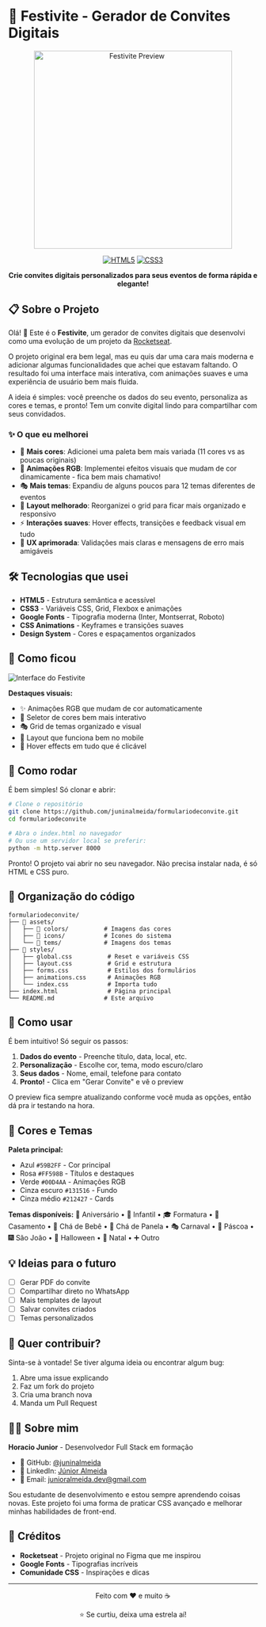 # 🎉 Festivite - Gerador de Convites Digitais

<div align="center">
  <img src="assets/Background.png" alt="Festivite Preview" width="400"/>
  
  [![HTML5](https://img.shields.io/badge/HTML5-E34F26?style=for-the-badge&logo=html5&logoColor=white)](https://developer.mozilla.org/en-US/docs/Web/HTML)
  [![CSS3](https://img.shields.io/badge/CSS3-1572B6?style=for-the-badge&logo=css3&logoColor=white)](https://developer.mozilla.org/en-US/docs/Web/CSS)
  
  **Crie convites digitais personalizados para seus eventos de forma rápida e elegante!**
</div>

## 📋 Sobre o Projeto

Olá! 👋 Este é o **Festivite**, um gerador de convites digitais que desenvolvi como uma evolução de um projeto da [Rocketseat](https://www.rocketseat.com.br/). 

O projeto original era bem legal, mas eu quis dar uma cara mais moderna e adicionar algumas funcionalidades que achei que estavam faltando. O resultado foi uma interface mais interativa, com animações suaves e uma experiência de usuário bem mais fluida.

A ideia é simples: você preenche os dados do seu evento, personaliza as cores e temas, e pronto! Tem um convite digital lindo para compartilhar com seus convidados.

### ✨ O que eu melhorei

- 🎨 **Mais cores**: Adicionei uma paleta bem mais variada (11 cores vs as poucas originais)
- 🌈 **Animações RGB**: Implementei efeitos visuais que mudam de cor dinamicamente - fica bem mais chamativo!
- 🎭 **Mais temas**: Expandiu de alguns poucos para 12 temas diferentes de eventos
- 📱 **Layout melhorado**: Reorganizei o grid para ficar mais organizado e responsivo
- ⚡ **Interações suaves**: Hover effects, transições e feedback visual em tudo
- 🎯 **UX aprimorada**: Validações mais claras e mensagens de erro mais amigáveis

## 🛠️ Tecnologias que usei

- **HTML5** - Estrutura semântica e acessível
- **CSS3** - Variáveis CSS, Grid, Flexbox e animações
- **Google Fonts** - Tipografia moderna (Inter, Montserrat, Roboto)
- **CSS Animations** - Keyframes e transições suaves
- **Design System** - Cores e espaçamentos organizados

## 🎯 Como ficou

![Interface do Festivite](assets/Background.png)

**Destaques visuais:**
- ✨ Animações RGB que mudam de cor automaticamente
- 🎨 Seletor de cores bem mais interativo
- 🎭 Grid de temas organizado e visual
- 📱 Layout que funciona bem no mobile
- 🌈 Hover effects em tudo que é clicável

## 🚀 Como rodar

É bem simples! Só clonar e abrir:

```bash
# Clone o repositório
git clone https://github.com/juninalmeida/formulariodeconvite.git
cd formulariodeconvite

# Abra o index.html no navegador
# Ou use um servidor local se preferir:
python -m http.server 8000
```

Pronto! O projeto vai abrir no seu navegador. Não precisa instalar nada, é só HTML e CSS puro.

## 📁 Organização do código

```
formulariodeconvite/
├── 📁 assets/
│   ├── 📁 colors/          # Imagens das cores
│   ├── 📁 icons/           # Ícones do sistema
│   └── 📁 tems/            # Imagens dos temas
├── 📁 styles/
│   ├── global.css          # Reset e variáveis CSS
│   ├── layout.css          # Grid e estrutura
│   ├── forms.css           # Estilos dos formulários
│   ├── animations.css      # Animações RGB
│   └── index.css           # Importa tudo
├── index.html              # Página principal
└── README.md              # Este arquivo
```

## 🎯 Como usar

É bem intuitivo! Só seguir os passos:

1. **Dados do evento** - Preenche título, data, local, etc.
2. **Personalização** - Escolhe cor, tema, modo escuro/claro
3. **Seus dados** - Nome, email, telefone para contato
4. **Pronto!** - Clica em "Gerar Convite" e vê o preview

O preview fica sempre atualizando conforme você muda as opções, então dá pra ir testando na hora.

## 🎨 Cores e Temas

**Paleta principal:**
- Azul `#59B2FF` - Cor principal
- Rosa `#FF598B` - Títulos e destaques  
- Verde `#00D4AA` - Animações RGB
- Cinza escuro `#131516` - Fundo
- Cinza médio `#212427` - Cards

**Temas disponíveis:**
🎂 Aniversário • 👶 Infantil • 🎓 Formatura • 💒 Casamento • 🍼 Chá de Bebê • 🍳 Chá de Panela • 🎭 Carnaval • 🐰 Páscoa • 🎆 São João • 🎃 Halloween • 🎄 Natal • ➕ Outro

## 💡 Ideias para o futuro

- [ ] Gerar PDF do convite
- [ ] Compartilhar direto no WhatsApp
- [ ] Mais templates de layout
- [ ] Salvar convites criados
- [ ] Temas personalizados

## 🤝 Quer contribuir?

Sinta-se à vontade! Se tiver alguma ideia ou encontrar algum bug:

1. Abre uma issue explicando
2. Faz um fork do projeto
3. Cria uma branch nova
4. Manda um Pull Request

## 👨‍💻 Sobre mim

**Horacio Junior** - Desenvolvedor Full Stack em formação

- 🐙 GitHub: [@juninalmeida](https://github.com/juninalmeida)
- 💼 LinkedIn: [Júnior Almeida](https://www.linkedin.com/in/j%C3%BAnior-almeida-3563a934b/)
- 📧 Email: junioralmeida.dev@gmail.com

Sou estudante de desenvolvimento e estou sempre aprendendo coisas novas. Este projeto foi uma forma de praticar CSS avançado e melhorar minhas habilidades de front-end.

## 🙏 Créditos

- **Rocketseat** - Projeto original no Figma que me inspirou
- **Google Fonts** - Tipografias incríveis
- **Comunidade CSS** - Inspirações e dicas

---

<div align="center">
  <p>Feito com ❤️ e muito ☕</p>
  <p>⭐ Se curtiu, deixa uma estrela aí!</p>
</div>
